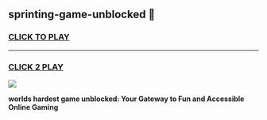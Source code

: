 
## sprinting-game-unblocked 👋
<h3>
<a href="https://premium.freeplayer.one?title=sprinting-game-unblocked&ref=14F">CLICK TO PLAY</a></h3>
<hr>

<h3>
<a href="https://premium.freeplayer.one?title=sprinting-game-unblocked&ref=14F">CLICK 2 PLAY</a>
  
</h3>

<a href="https://premium.freeplayer.one?title=sprinting-game-unblocked&ref=12F/"><img src="https://clearcache.store/games.png"></a>


**worlds hardest game unblocked: Your Gateway to Fun and Accessible Online Gaming**
